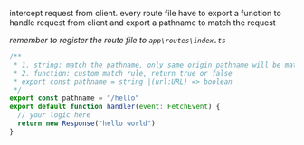 intercept request from client. every route file have to export a function to handle request from client and export a pathname to match the request

_remember to register the route file to `app\routes\index.ts`_

```js
/**
 * 1. string: match the pathname, only same origin pathname will be matched
 * 2. function: custom match rule, return true or false
 * export const pathname = string |(url:URL) => boolean
 */
export const pathname = "/hello"
export default function handler(event: FetchEvent) {
  // your logic here
  return new Response("hello world")
}
```
